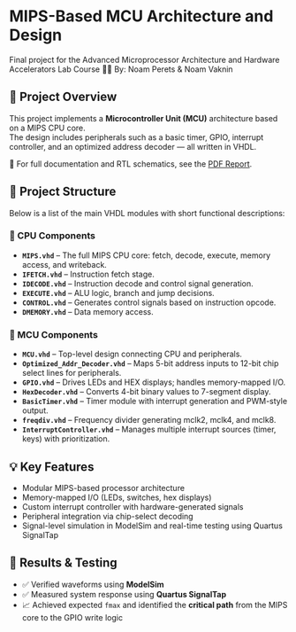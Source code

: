 # MIPS-Based MCU Architecture and Design

Final project for the Advanced Microprocessor Architecture and Hardware Accelerators Lab Course 
👨‍💻 By: Noam Perets & Noam Vaknin

## 📘 Project Overview

This project implements a **Microcontroller Unit (MCU)** architecture based on a MIPS CPU core.  
The design includes peripherals such as a basic timer, GPIO, interrupt controller, and an optimized address decoder — all written in VHDL.

📝 For full documentation and RTL schematics, see the [PDF Report](./final.pdf).

## 📁 Project Structure

Below is a list of the main VHDL modules with short functional descriptions:

### 🔷 CPU Components

- **`MIPS.vhd`** – The full MIPS CPU core: fetch, decode, execute, memory access, and writeback.
- **`IFETCH.vhd`** – Instruction fetch stage.
- **`IDECODE.vhd`** – Instruction decode and control signal generation.
- **`EXECUTE.vhd`** – ALU logic, branch and jump decisions.
- **`CONTROL.vhd`** – Generates control signals based on instruction opcode.
- **`DMEMORY.vhd`** – Data memory access.

### 🔷 MCU Components

- **`MCU.vhd`** – Top-level design connecting CPU and peripherals.
- **`Optimized_Addr_Decoder.vhd`** – Maps 5-bit address inputs to 12-bit chip select lines for peripherals.
- **`GPIO.vhd`** – Drives LEDs and HEX displays; handles memory-mapped I/O.
- **`HexDecoder.vhd`** – Converts 4-bit binary values to 7-segment display.
- **`BasicTimer.vhd`** – Timer module with interrupt generation and PWM-style output.
- **`freqdiv.vhd`** – Frequency divider generating mclk2, mclk4, and mclk8.
- **`InterruptController.vhd`** – Manages multiple interrupt sources (timer, keys) with prioritization.

## 💡 Key Features

- Modular MIPS-based processor architecture
- Memory-mapped I/O (LEDs, switches, hex displays)
- Custom interrupt controller with hardware-generated signals
- Peripheral integration via chip-select decoding
- Signal-level simulation in ModelSim and real-time testing using Quartus SignalTap

## 🔬 Results & Testing

- ✅ Verified waveforms using **ModelSim**
- ✅ Measured system response using **Quartus SignalTap**
- 📈 Achieved expected `fmax` and identified the **critical path** from the MIPS core to the GPIO write logic
